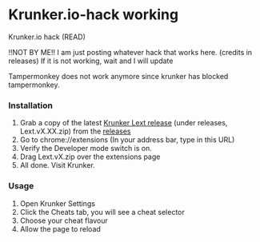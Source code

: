 # Krunker.io-hack working
Krunker.io hack (READ)

!!NOT BY ME!!  I am just posting whatever hack that works here. (credits in releases)
If it is not working, wait and I will update

Tampermonkey does not work anymore since krunker has blocked tampermonkey.


### Installation
1. Grab a copy of the latest [Krunker Lext release](https://github.com/disagreeing/Krunker.io-hack/releases) (under releases, Lext.vX.XX.zip) from the [releases](https://github.com/disagreeing/Krunker.io-hack/releases)
2. Go to chrome://extensions (In your address bar, type in this URL)
3. Verify the Developer mode switch is on.
4. Drag Lext.vX.zip over the extensions page
5. All done. Visit Krunker.

### Usage
1. Open Krunker Settings
2. Click the Cheats tab, you will see a cheat selector
3. Choose your cheat flavour
4. Allow the page to reload
